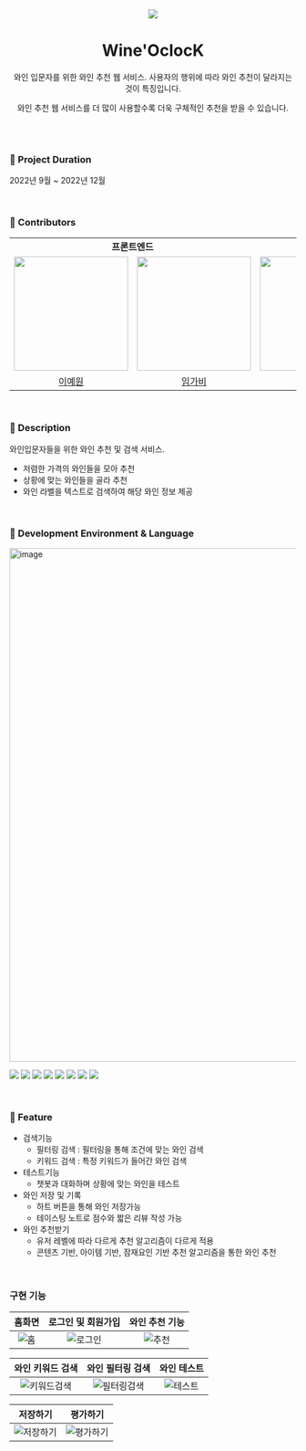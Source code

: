 <div align="center">
  <img src="https://github.com/Wine-O-clocK/.github/assets/80308473/74946730-1ffc-4498-b1fe-1073db07e187">
  <h1>Wine'OclocK</h1>
  <p> 와인 입문자를 위한 와인 추천 웹 서비스. 사용자의 행위에 따라 와인 추천이 달라지는 것이 특징입니다.</p>
  <p> 와인 추천 웹 서비스를 더 많이 사용할수록 더욱 구체적인 추천을 받을 수 있습니다.</p>
</div>

</br></br>

### 🍷 Project Duration 
2022년 9월 ~ 2022년 12월

</br>


### 🍷 Contributors
<table>
<!-- 팀 -->
  <tr>
    <td align="center" colspan="2"><strong>프론트엔드</strong></td>
    <td align="center" colspan="1"><strong>백엔드</strong></td>
  </tr>

<!-- 이미지 -->
  <tr>
    <!-- FE (예원) -->
    <td>
      <a href="https://github.com/yen001004">
        <img src="https://github.com/Wine-O-clocK/.github/assets/80308473/629d602d-09d8-4ce3-b036-dd7937f5a923" width="200px"/>
      </a>
    </td>
    <!-- BE (가비) -->
    <td>
      <a href="https://github.com/limgabi">
        <img src="https://github.com/Wine-O-clocK/.github/assets/80308473/3aa061e9-95c8-4d47-911c-520daa31008e" width="200px"/>
      </a>
    </td>
    <!-- BE (규리) -->
    <td>
      <a href="https://github.com/bnfkim">
        <img src="https://github.com/Wine-O-clocK/.github/assets/80308473/93a554a5-d8d5-44a2-9f16-140628e906e6" width="200px"/>
      </a>
    </td>
  </tr>

<!-- 팀원 이름 -->
  <tr>
    <!-- FE (예원) -->
    <td align="center">
        <a href="https://github.com/yen001004">이예원</a>
    </td>
    <!-- FE (가비) -->
    <td align="center">
        <a href="https://github.com/limgabi">임가비</a>
    </td>
    <!-- BE (규리) -->
    <td align="center">
        <a href="https://github.com/bnfkim">김규리</a>
    </td>
  </tr>
</table>


</br>


### 🍷 Description
와인입문자들을 위한 와인 추천 및 검색 서비스.
- 저렴한 가격의 와인들을 모아 추천
- 상황에 맞는 와인들을 골라 추천
- 와인 라벨을 텍스트로 검색하여 해당 와인 정보 제공

</br>

### 🍷 Development Environment & Language
<img width="900" alt="image" src="https://github.com/Wine-O-clocK/.github/assets/80308473/88343835-9258-4bc9-affd-1701f2c4bc9b">

<img src="https://img.shields.io/badge/Python-3766AB?style=flat-square&logo=Python&logoColor=white"/></a>
<img src="https://img.shields.io/badge/HTML5-E34F26?style=flat-square&logo=HTML5&logoColor=white"/></a> 
<img src="https://img.shields.io/badge/CSS3-1572B6?style=flat-square&logo=CSS3&logoColor=white"/></a>
<img src="https://img.shields.io/badge/JavaScript-F7DF1E?style=flat-square&logo=JavaScript&logoColor=white"/></a>
<img src="https://img.shields.io/badge/react-61DAFB?style=flat-square&logo=react&logoColor=black">
<img src="https://img.shields.io/badge/JAVA-007396?style=flat-square&logo=java&logoColor=white">
<img src="https://img.shields.io/badge/Spring-6DB33F?style=flat-square&logo=Spring&logoColor=white">
<img src="https://img.shields.io/badge/Amazon AWS-232F3E?style=flat-square&logo=Amazon%20AWS&logoColor=white"/></a>

</br>

### 🍷 Feature
- 검색기능
  - 필터링 검색 : 필터링을 통해 조건에 맞는 와인 검색
  - 키워드 검색 : 특정 키워드가 들어간 와인 검색
- 테스트기능
  - 챗봇과 대화하며 상황에 맞는 와인을 테스트
- 와인 저장 및 기록
  - 하트 버튼을 통해 와인 저장가능
  - 테이스팅 노트로 점수와 짧은 리뷰 작성 가능
- 와인 추천받기
  - 유저 레벨에 따라 다르게 추천 알고리즘이 다르게 적용
  - 콘텐츠 기반, 아이템 기반, 잠재요인 기반 추천 알고리즘을 통한 와인 추천

</br>




### 구현 기능

|홈화면|로그인 및 회원가입|와인 추천 기능|
|:---:|:---:|:---:|
|![홈](https://github.com/Wine-O-clocK/.github/assets/80308473/5c7b16ee-1e2b-430a-ae27-5d460f61a837)|![로그인](https://github.com/Wine-O-clocK/.github/assets/80308473/623561e7-e759-4bc0-9fbe-9f0518a66fe8)|![추천](https://github.com/Wine-O-clocK/.github/assets/80308473/5dfda215-2e2b-4d28-b77b-ca28500cd1f1)|

|와인 키워드 검색|와인 필터링 검색|와인 테스트|
|:---:|:---:|:---:|
|![키워드검색](https://github.com/Wine-O-clocK/.github/assets/80308473/4713b455-6ab8-4a50-af90-2521435b210d)|![필터링검색](https://github.com/Wine-O-clocK/.github/assets/80308473/1156f4f3-dccf-45a2-b5e4-ddf42556c6fa)|![테스트](https://github.com/Wine-O-clocK/.github/assets/80308473/251f1522-0a56-4f52-8fd3-bb56254f4540)|


|저장하기|평가하기|
|:---:|:---:|
|![저장하기](https://github.com/Wine-O-clocK/.github/assets/80308473/e7b7089f-baa3-4a4c-be09-201fe30144d7)|![평가하기](https://github.com/Wine-O-clocK/.github/assets/80308473/ff5edd41-cb51-4b70-8324-5f88fe1e590f)|

